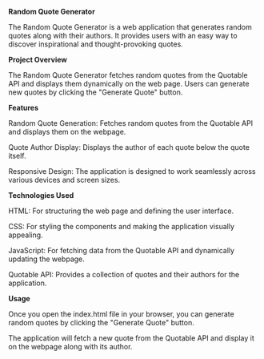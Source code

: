 **Random Quote Generator**

The Random Quote Generator is a web application that generates random quotes along with their authors. It provides users with an easy way to discover inspirational and thought-provoking quotes.

**Project Overview**

The Random Quote Generator fetches random quotes from the Quotable API and displays them dynamically on the web page. Users can generate new quotes by clicking the "Generate Quote" button.

**Features**

Random Quote Generation: Fetches random quotes from the Quotable API and displays them on the webpage.

Quote Author Display: Displays the author of each quote below the quote itself.

Responsive Design: The application is designed to work seamlessly across various devices and screen sizes.

**Technologies Used**

HTML: For structuring the web page and defining the user interface.

CSS: For styling the components and making the application visually appealing.

JavaScript: For fetching data from the Quotable API and dynamically updating the webpage.

Quotable API: Provides a collection of quotes and their authors for the application.

**Usage**

Once you open the index.html file in your browser, you can generate random quotes by clicking the "Generate Quote" button. 

The application will fetch a new quote from the Quotable API and display it on the webpage along with its author.
